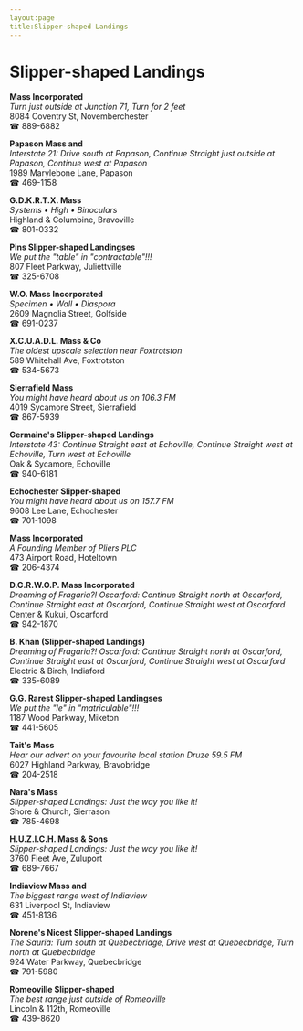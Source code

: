 ```yaml
---
layout:page
title:Slipper-shaped Landings
---
```

# Slipper-shaped Landings

**Mass Incorporated**  
_Turn just outside at Junction 71, Turn for 2 feet_  
8084 Coventry St, Novemberchester  
☎ 889-6882



**Papason Mass and**  
_Interstate 21: Drive south at Papason, Continue Straight just outside at Papason, Continue west at Papason_  
1989 Marylebone Lane, Papason  
☎ 469-1158



**G.D.K.R.T.X. Mass**  
_Systems • High • Binoculars_  
Highland & Columbine, Bravoville  
☎ 801-0332



**Pins Slipper-shaped Landingses**  
_We put the "table" in "contractable"!!!_  
807 Fleet Parkway, Juliettville  
☎ 325-6708



**W.O. Mass Incorporated**  
_Specimen • Wall • Diaspora_  
2609 Magnolia Street, Golfside  
☎ 691-0237



**X.C.U.A.D.L. Mass & Co**  
_The oldest upscale selection near Foxtrotston_  
589 Whitehall Ave, Foxtrotston  
☎ 534-5673



**Sierrafield Mass**  
_You might have heard about us on 106.3 FM_  
4019 Sycamore Street, Sierrafield  
☎ 867-5939



**Germaine's Slipper-shaped Landings**  
_Interstate 43: Continue Straight east at Echoville, Continue Straight west at Echoville, Turn west at Echoville_  
Oak & Sycamore, Echoville  
☎ 940-6181



**Echochester Slipper-shaped**  
_You might have heard about us on 157.7 FM_  
9608 Lee Lane, Echochester  
☎ 701-1098



**Mass Incorporated**  
_A Founding Member of Pliers PLC_  
473 Airport Road, Hoteltown  
☎ 206-4374



**D.C.R.W.O.P. Mass Incorporated**  
_Dreaming of Fragaria?! 
Oscarford: Continue Straight north at Oscarford, Continue Straight east at Oscarford, Continue Straight west at Oscarford_  
Center & Kukui, Oscarford  
☎ 942-1870



**B. Khan (Slipper-shaped Landings)**  
_Dreaming of Fragaria?! 
Oscarford: Continue Straight north at Oscarford, Continue Straight east at Oscarford, Continue Straight west at Oscarford_  
Electric & Birch, Indiaford  
☎ 335-6089



**G.G. Rarest Slipper-shaped Landingses**  
_We put the "le" in "matriculable"!!!_  
1187 Wood Parkway, Miketon  
☎ 441-5605



**Tait's Mass**  
_Hear our advert on your favourite local station Druze 59.5 FM_  
6027 Highland Parkway, Bravobridge  
☎ 204-2518



**Nara's Mass**  
_Slipper-shaped Landings: Just the way you like it!_  
Shore & Church, Sierrason  
☎ 785-4698



**H.U.Z.I.C.H. Mass & Sons**  
_Slipper-shaped Landings: Just the way you like it!_  
3760 Fleet Ave, Zuluport  
☎ 689-7667



**Indiaview Mass and**  
_The biggest range west of Indiaview_  
631 Liverpool St, Indiaview  
☎ 451-8136



**Norene's Nicest Slipper-shaped Landings**  
_The Sauria: Turn south at Quebecbridge, Drive west at Quebecbridge, Turn north at Quebecbridge_  
924 Water Parkway, Quebecbridge  
☎ 791-5980



**Romeoville Slipper-shaped**  
_The best range just outside of Romeoville_  
Lincoln & 112th, Romeoville  
☎ 439-8620



